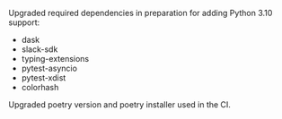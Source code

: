 Upgraded required dependencies in preparation for adding Python 3.10 support:

- dask
- slack-sdk
- typing-extensions
- pytest-asyncio
- pytest-xdist
- colorhash

Upgraded poetry version and poetry installer used in the CI.
